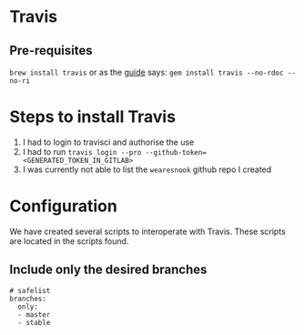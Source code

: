 # Travis
## Pre-requisites
`brew install travis` 
or as the [guide](https://docs.cloud.service.gov.uk/using_ci.html#assess-travis) says: `gem install travis --no-rdoc --no-ri`

# Steps to install Travis

1. I had to login to travisci and authorise the use
2. I had to run
`travis login --pro --github-token=<GENERATED_TOKEN_IN_GITLAB>`
3. I was currently not able to list the `wearesnook` github repo I created


# Configuration

We have created several scripts to interoperate with Travis. 
These scripts are located in the scripts found.

## Include only the desired branches
```
# safelist
branches:
  only:
  - master
  - stable
  ```